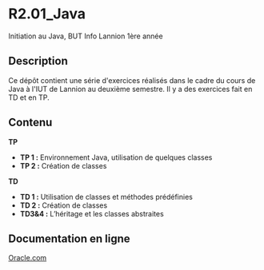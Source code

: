 # R2.01_Java

Initiation au Java, BUT Info Lannion 1ère année

## Description

Ce dépôt contient une série d'exercices réalisés dans le cadre du cours de Java à l'IUT de Lannion au deuxième semestre.
Il y a des exercices fait en TD et en TP.

## Contenu
**TP**
- **TP 1 :** Environnement Java, utilisation de quelques classes
- **TP 2 :** Création de classes

**TD**
- **TD 1 :** Utilisation de classes et méthodes prédéfinies
- **TD 2 :** Création de classes
- **TD3&4 :** L’héritage et les classes abstraites

## Documentation en ligne
[Oracle.com](https://docs.oracle.com/en/java/javase/11/docs/api/)
